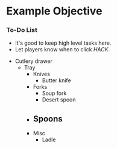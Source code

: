 # Example Objective

<div class="aside">
<h3>To-Do List</h3>
<ul>
  <li>It's good to keep high level tasks here.</li>
  <li>Let players know when to click <em>HACK</em>.</li>
</ul>
</div>

- Cutlery drawer
  - Tray
    - Knives
      - Butter knife
    - Forks
      - Soup fork
      - Desert spoon
    - Spoons
      -
    - Misc
      - Ladle
